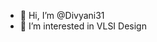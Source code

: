 - 👋 Hi, I’m @Divyani31
- 👀 I’m interested in VLSI Design

<!---
Divyani31/Divyani31 is a ✨ special ✨ repository because its `README.md` (this file) appears on your GitHub profile.
You can click the Preview link to take a look at your changes.
--->
